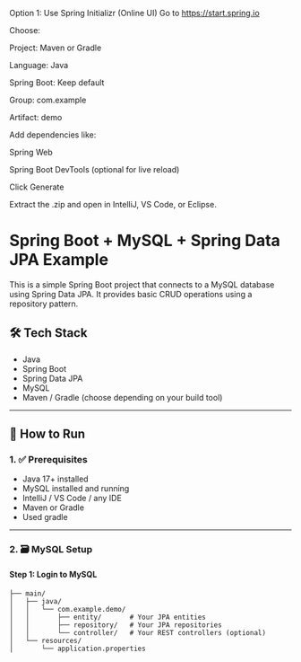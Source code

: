 Option 1: Use Spring Initializr (Online UI)
Go to https://start.spring.io

Choose:

Project: Maven or Gradle

Language: Java

Spring Boot: Keep default

Group: com.example

Artifact: demo

Add dependencies like:

Spring Web

Spring Boot DevTools (optional for live reload)

Click Generate

Extract the .zip and open in IntelliJ, VS Code, or Eclipse.

# Spring Boot + MySQL + Spring Data JPA Example

This is a simple Spring Boot project that connects to a MySQL database using Spring Data JPA. It provides basic CRUD operations using a repository pattern.

## 🛠 Tech Stack

- Java
- Spring Boot
- Spring Data JPA
- MySQL
- Maven / Gradle (choose depending on your build tool)

---

## 🚀 How to Run

### 1. ✅ Prerequisites
- Java 17+ installed
- MySQL installed and running
- IntelliJ / VS Code / any IDE
- Maven or Gradle
- Used gradle

---

### 2. 🗃️ MySQL Setup

#### Step 1: Login to MySQL

```src
├── main/
│   ├── java/
│   │   └── com.example.demo/
│   │       ├── entity/       # Your JPA entities
│   │       ├── repository/   # Your JPA repositories
│   │       └── controller/   # Your REST controllers (optional)
│   └── resources/
│       └── application.properties


